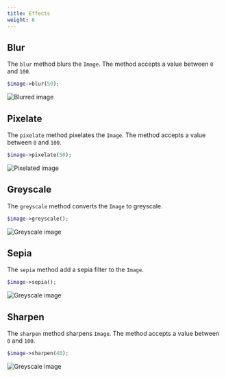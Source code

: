 ```yaml
---
title: Effects
weight: 6
---
```


## Blur

The `blur` method blurs the `Image`. The method accepts a value between `0` and `100`.

```php
$image->blur(50);
```

![Blurred image](../../images/example-blur.jpg)

## Pixelate

The `pixelate` method pixelates the `Image`. The method accepts a value between `0` and `100`.

```php
$image->pixelate(50);
```

![Pixelated image](../../images/example-pixelate.jpg)

## Greyscale

The `greyscale` method converts the `Image` to greyscale.

```php
$image->greyscale();
```

![Greyscale image](../../images/example-greyscale.jpg)

## Sepia

The `sepia` method add a sepia filter to the `Image`.

```php
$image->sepia();
```

![Greyscale image](../../images/example-sepia.jpg)

## Sharpen

The `sharpen` method sharpens `Image`. The method accepts a value between `0` and `100`.

```php
$image->sharpen(40);
```

![Greyscale image](../../images/example-sharpen.jpg)

